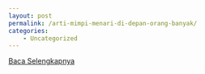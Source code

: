 ```yaml
---
layout: post
permalink: /arti-mimpi-menari-di-depan-orang-banyak/
categories:
    - Uncategorized
---
```


[Baca Selengkapnya](/03)